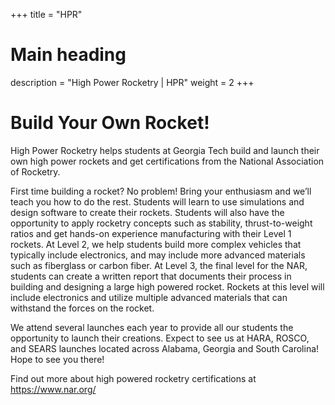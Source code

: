 +++
title = "HPR"
# Main heading
description = "High Power Rocketry | HPR"
weight = 2
+++

# Build Your Own Rocket!

High Power Rocketry helps students at Georgia Tech build and launch their own high power rockets and get certifications from the National Association of Rocketry.

First time building a rocket? No problem! Bring your enthusiasm and we’ll teach you how to do the rest. Students will learn to use simulations and design software to create their rockets. Students will also have the opportunity to apply rocketry concepts such as stability, thrust-to-weight ratios and get hands-on experience manufacturing with their Level 1 rockets. At Level 2, we help students build more complex vehicles that typically include electronics, and may include more advanced materials such as fiberglass or carbon fiber. At Level 3, the final level for the NAR, students can create a written report that documents their process in building and designing a large high powered rocket. Rockets at this level will include electronics and utilize multiple advanced materials that can withstand the forces on the rocket.

We attend several launches each year to provide all our students the opportunity to launch their creations. Expect to see us at HARA, ROSCO, and SEARS launches located across Alabama, Georgia and South Carolina! Hope to see you there! 

Find out more about high powered rocketry certifications at https://www.nar.org/
